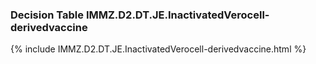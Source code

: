 ### Decision Table IMMZ.D2.DT.JE.InactivatedVerocell-derivedvaccine
{% include IMMZ.D2.DT.JE.InactivatedVerocell-derivedvaccine.html %}


